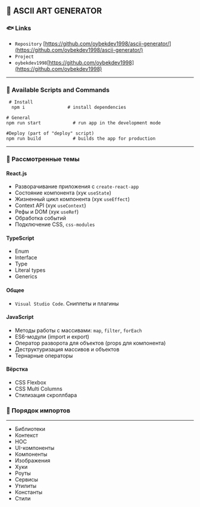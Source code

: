 ## 📄 ASCII ART GENERATOR

### 🐟 Links

* `Repository` [https://github.com/oybekdev1998/ascii-generator/](https://github.com/oybekdev1998/ascii-generator/)
* `Project`[]()
* `oybekdev1998`[https://github.com/oybekdev1998](https://github.com/oybekdev1998)

***
### 🐋 Available Scripts and Commands
```
 # Install
  npm i                # install dependencies
```
```
# General
npm run start            # run app in the development mode
```
```
#Deploy (part of "deploy" script)
npm run build            # builds the app for production
```
---

### 🐼 Рассмотренные темы
#### React.js
* Разворачивание приложения с `create-react-app`
* Состояние компонента (хук `useState`)
* Жизненный цикл компонента (хук `useEffect`)
* Context API (хук `useContext`)
* Рефы и DOM (хук `useRef`)
* Обработка событий
* Подключение CSS, `css-modules`

#### TypeScript
* Enum
* Interface
* Type
* Literal types
* Generics

#### Общее
* `Visual Studio Code`. Сниппеты и плагины

#### JavaScript
* Методы работы с массивами: `map`, `filter`, `forEach`
* ES6-модули (import и export)
* Оператор разворота для объектов (props для компонента)
* Деструктуризация массивов и объектов
* Тернарные операторы

#### Вёрстка

* CSS Flexbox
* CSS Multi Columns
* Стилизация скроллбара

### 🐣 Порядок импортов
___
* Библиотеки
* Контекст
* HOC
* UI-компоненты
* Компоненты
* Изображения
* Хуки
* Роуты
* Сервисы
* Утилиты
* Константы
* Стили





